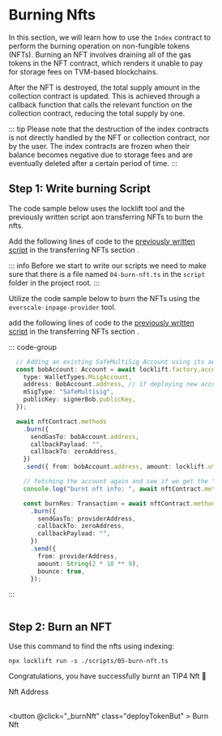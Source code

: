 # Burning Nfts

<div class="deployToken">

In this section, we will learn how to use the  `Index`  contract to perform the burning operation on non-fungible tokens (NFTs). Burning an NFT involves draining all of the gas tokens in the NFT contract, which renders it unable to pay for storage fees on TVM-based blockchains.

After the NFT is destroyed, the total supply amount in the collection contract is updated. This is achieved through a callback function that calls the relevant function on the collection contract, reducing the total supply by one.

::: tip
Please note that the destruction of the index contracts is not directly handled by the NFT or collection contract, nor by the user. The index contracts are frozen when their balance becomes negative due to storage fees and are eventually deleted after a certain period of time.
:::

## Step 1: Write burning Script

<span  :class="LLdis"  >

The code sample below uses the locklift tool and the previously written script aon transferring NFTs to burn the nfts.

Add the following lines of code to the [previously written script](./transferringNft.md#step-1-write-transfer-script) in the transferring NFTs section .

::: info
Before we start to write our scripts we need to make sure that there is a file named `04-burn-nft.ts` in the `script` folder in the project root.
:::

</span>

<span :class="EIPdis"  >

Utilize the code sample below to burn the NFTs using the `everscale-inpage-provider` tool.

add the following lines of code to the [previously written script](./transferringNft.md#step-1-write-transfer-script) in the transferring NFTs section .

</span>

<div @click="codeBlockSwitchHandler" >

::: code-group

```` typescript [locklift]
  // Adding an existing SafeMultiSig Account using its address and sending the burn transaction
  const bobAccount: Account = await locklift.factory.accounts.addExistingAccount({
    type: WalletTypes.MsigAccount,
    address: BobAccount.address, // if deploying new account >> new Address("YOUR_ACCOUNT_ADDRESS")
    mSigType: "SafeMultisig",
    publicKey: signerBob.publicKey,
  });

  await nftContract.methods
    .burn({
      sendGasTo: bobAccount.address,
      callbackPayload: "",
      callbackTo: zeroAddress,
    })
    .send({ from: bobAccount.address, amount: locklift.utils.toNano(2), bounce: true }),

    // fetching the account again and see if we get the "account not found" error
    console.log("burnt nft info: ", await nftContract.methods.getInfo({ answerId: 0 }).call()); // Account not found

````

````typescript [everscale-inpage-provider]
    const burnRes: Transaction = await nftContract.methods
      .burn({
        sendGasTo: providerAddress,
        callbackTo: zeroAddress,
        callbackPayload: "",
      })
      .send({
        from: providerAddress,
        amount: String(2 * 10 ** 9),
        bounce: true,
      });
````

:::

</div>


<div class="action">

## Step 2: Burn an NFT

<div :class="llAction">

Use this command to find the nfts using indexing:

```shell
npx locklift run -s ./scripts/05-burn-nft.ts
```
<ImgContainer src= '/burningNft.png' width="100%" altText="deployTip3Output" />

Congratulations, you have successfully burnt an TIP4 Nft  🎉

</div>

<div :class="eipAction" >


<p style="margin-bottom: 0;">Nft Address</p>

<input ref="actionNftAddress" type="text" class="action Ain" />

<button @click="_burnNft" class="deployTokenBut" > Burn Nft </button>

<p id="output-p" :class="EIPdis"><loading :text="loadingText"/></p>

</div>

</div>

</div>

<script lang="ts" >

import { defineComponent, ref, onMounted } from "vue";
import {toast} from "/src/helpers/toast";
import ImgContainer from "../../../.vitepress/theme/components/shared/BKDImgContainer.vue"
import loading from "../../../.vitepress/theme/components/shared/BKDLoading.vue"
import { burnNft } from "../../scripts/burnNft";

export default defineComponent({
  name: "deployToken",
      components :{
    ImgContainer,
    loading
  },
  data(){
    return{
        LLdis: "cbShow",
        EIPdis: "cbHide",
        llAction: "llAction cbShow",
        eipAction: "eipAction cbHide",
        collMeta: "cbHide",
        nftMeta: "cbHide",
        loadingText: " ",
        loadingText2: " "
        }
  },
  setup() {



async function _burnNft(){
        this.loadingText = ""
        if (
            this.$refs.actionNftAddress.value == ''

        ){
            toast("Nft address field is required !", 0)
            this.loadingText = "Failed"
            return
        }
        let  deployTokenRes = await burnNft(
            this.$refs.actionNftAddress.value,
        )

        // Rendering the output
        deployTokenRes = !deployTokenRes ? "Failed" :  deployTokenRes;
        this.loadingText = deployTokenRes;
  }

  async function codeBlockSwitchHandler(e){
     if(e.target.innerHTML.includes("everscale-inpage-provider")){
        this.LLdis = "cbHide"
        this.EIPdis = "cbShow"
        this.llAction = "llAction cbHide"
        this.eipAction = "eipAction cbShow"
     }else if(e.target.innerHTML.includes("locklift")){
        this.EIPdis = "cbHide"
        this.LLdis = "cbShow"
        this.llAction = "llAction cbShow"
        this.eipAction = "eipAction cbHide"

     }
  }
return {
        _burnNft,
        codeBlockSwitchHandler
    };
  }

});

</script>


<style>

textarea{
 width:100%;
 height: 400px;
}

.action{
    display:inline-block;
}

.actionInName{
    font-size: .9rem;
}

.deployTokenBut, .Ain, details
{
  background-color: var(--vp-c-bg-mute);
  transition: background-color 0.1s;
  border: 1px solid var(--vp-c-divider);
  border-radius: 8px;
  font-weight: 600;
  cursor : pointer;
}

details{
    padding : 0 10px 0 10px;
}
.Ain{
    padding-left : 10px;
    margin : 0;
}
.deployTokenBut{
    cursor:pointer;
    padding: 5px 12px;
    display: flex;
    transition: all ease .3s;
}

.deployTokenBut:hover{
      border: 1px solid var(--light-color-ts-class);
}

#output-p{
    /* height: 30px; */
    padding: 2px 10px;
    border-radius: 8px;
    border: 1px solid var(--vp-c-divider);
    }

.cbShow{
    display: block;
}
.cbHide{
    display: none;
}

.eipAction{
    font-weight: 600;
}

* {box-sizing: border-box;}

.container {
  display: flex;
  position: relative;
  margin-bottom: 12px;
  font-size: .9rem;
}

.container .checkboxInput {
  position: absolute;
  opacity: 0;
  height: 0;
  width: 0;

}

.checkmark {
  cursor: pointer;
  position: relative;
  top: 0;
  left: 0;
  height: 25px;
  width: 25px;
  background-color: var(--vp-c-bg-mute);
  border: 1px solid var(--vp-c-divider);
  border-radius : 8px;
  margin-left: 10px;
}

.container input:checked ~ .checkmark {
  background-color: var(--light-color-ts-class);
}

.checkmark:after {
  content: "";
  position: absolute;
  display: none;
}

.container input:checked ~ .checkmark:after {
  display: block;
}

.container .checkmark:after {
  left: 9px;
  top: 5px;
  width: 5px;
  height: 10px;
  border: solid white;
  border-width: 0 3px 3px 0;
  -webkit-transform: rotate(45deg);
  -ms-transform: rotate(45deg);
  transform: rotate(45deg);
}

</style>